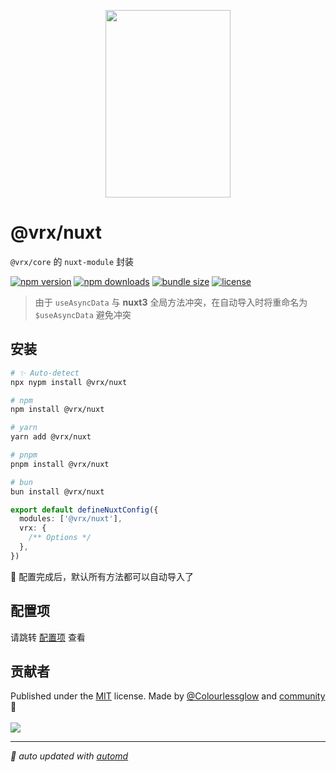 <p align="center">
<img src="https://vrx-vue.github.io/vrx/favicon.svg" width="200" height="300">
</p>

# @vrx/nuxt

`@vrx/core` 的 `nuxt-module` 封装

<!-- automd:badges color="green" license licenseBranch  bundlephobia packagephobia -->

[![npm version](https://img.shields.io/npm/v/@vrx/nuxt?color=green)](https://npmjs.com/package/@vrx/nuxt)
[![npm downloads](https://img.shields.io/npm/dm/@vrx/nuxt?color=green)](https://npmjs.com/package/@vrx/nuxt)
[![bundle size](https://img.shields.io/bundlephobia/minzip/@vrx/nuxt?color=green)](https://bundlephobia.com/package/@vrx/nuxt)
[![license](https://img.shields.io/github/license/vrx-vue/vrx?color=green)](https://github.com/vrx-vue/vrx/blob/true/LICENSE)

<!-- /automd -->

> 由于 `useAsyncData` 与 **nuxt3** 全局方法冲突，在自动导入时将重命名为 `$useAsyncData` 避免冲突

## 安装

<!-- automd:pm-install  -->

```sh
# ✨ Auto-detect
npx nypm install @vrx/nuxt

# npm
npm install @vrx/nuxt

# yarn
yarn add @vrx/nuxt

# pnpm
pnpm install @vrx/nuxt

# bun
bun install @vrx/nuxt
```

<!-- /automd -->

```ts
export default defineNuxtConfig({
  modules: ['@vrx/nuxt'],
  vrx: {
    /** Options */
  },
})
```

🎉 配置完成后，默认所有方法都可以自动导入了

## 配置项

请跳转 [配置项](https://github.com/vrx-vue/vrx/blob/main/packages/nuxt/src/types.ts) 查看

## 贡献者
<!-- automd:contributors author="Colourlessglow" license="MIT" -->

Published under the [MIT](https://github.com/vrx-vue/vrx/blob/main/LICENSE) license.
Made by [@Colourlessglow](https://github.com/Colourlessglow) and [community](https://github.com/vrx-vue/vrx/graphs/contributors) 💛
<br><br>
<a href="https://github.com/vrx-vue/vrx/graphs/contributors">
<img src="https://contrib.rocks/image?repo=vrx-vue/vrx" />
</a>

<!-- /automd -->

<!-- automd:with-automd -->

---

_🤖 auto updated with [automd](https://automd.unjs.io)_

<!-- /automd -->
